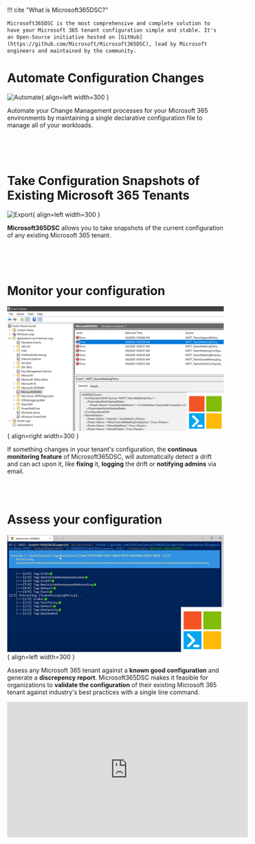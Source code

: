 !!! cite "What is Microsoft365DSC?"

    Microsoft365DSC is the most comprehensive and complete solution to have your Microsoft 365 tenant configuration simple and stable. It's an Open-Source initiative hosted on [GitHub](https://github.com/Microsoft/Microsoft365DSC), lead by Microsoft engineers and maintained by the community.

# Automate Configuration Changes

![Automate](Images/Marketing-Automation.gif){ align=left width=300 }

Automate your Change Management processes for your Microsoft 365 environments by maintaining a single declarative configuration file to manage all of your workloads.

<br />
<br />
<br />

# Take Configuration Snapshots of Existing Microsoft 365 Tenants

![Export](Images/Marketing-Export.gif){ align=left width=300 }

**Microsoft365DSC** allows you to take snapshots of the current configuration of any existing Microsoft 365 tenant.

<br/>
<br/>
<br />

# Monitor your configuration

![Monitor](Images/home_monitor.png){ align=right width=300 }

If something changes in your tenant's configuration, the **continous monitoring feature** of Microsoft365DSC, will automatically detect a drift and can act upon it, like **fixing** it, **logging** the drift or **notifying admins** via email.

<br/>
<br/>

# Assess your configuration

![Export](Images/home_assess.png){ align=left width=300 }

Assess any Microsoft 365 tenant against a **known good configuration** and generate a **discrepency report**. Microsoft365DSC makes it feasible for organizations to **validate the configuration** of their existing Microsoft 365 tenant against industry's best practices with a single line command.

<iframe width="560" height="315" src="https://www.youtube.com/embed/mDCuZgvCWWc" title="YouTube video player" frameborder="0" allow="accelerometer; autoplay; clipboard-write; encrypted-media; gyroscope; picture-in-picture" allowfullscreen></iframe>
